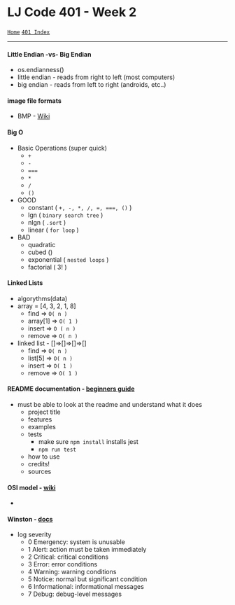 # LJ Code 401 - Week 2
[`Home`](../README.md) [`401 Index`](401_README.md)
<hr>

#### Little Endian -vs- Big Endian
- os.endianness()
- little endian - reads from right to left (most computers)
- big endian - reads from left to right (androids, etc..)

#### image file formats
- BMP - [Wiki](https://en.wikipedia.org/wiki/BMP_file_format)

#### Big O
- Basic Operations (super quick)
  - `+`
  - `-`
  - `===`
  - `*`
  - `/`
  - `()`
- GOOD
  - constant ( `+, -, *, /, =, ===, ()` )
  - lgn  ( `binary search tree` )
  - nlgn ( `.sort` )
  - linear ( `for loop` )
- BAD
  - quadratic
  - cubed ()
  - exponential ( `nested loops` ) 
  - factorial ( 3! )

#### Linked Lists
- algorythms(data)
- array = [4, 3, 2, 1, 8]
  - find => `O( n )`
  - array[1] => `O( 1 )`
  - insert => `O ( n )`
  - remove => `O( n )`
- linked list - []=>[]=>[]=>[]
  - find => `O( n )`
  - list[5] => `O( n )`
  - insert => `O( 1 )`
  - remove => `O( 1 )`

#### README documentation - [beginners guide](https://medium.com/@meakaakka/a-beginners-guide-to-writing-a-kickass-readme-7ac01da88ab3)
- must be able to look at the readme and understand what it does
  - project title
  - features
  - examples
  - tests
    - make sure `npm install` installs jest
    - `npm run test`
  - how to use
  - credits!
  - sources

#### OSI model - [wiki](https://en.wikipedia.org/wiki/OSI_model)
- 

#### Winston - [docs](https://www.npmjs.com/package/winston)
- log severity
  - 0       Emergency: system is unusable
  - 1       Alert: action must be taken immediately
  - 2       Critical: critical conditions
  - 3       Error: error conditions
  - 4       Warning: warning conditions
  - 5       Notice: normal but significant condition
  - 6       Informational: informational messages
  - 7       Debug: debug-level messages
